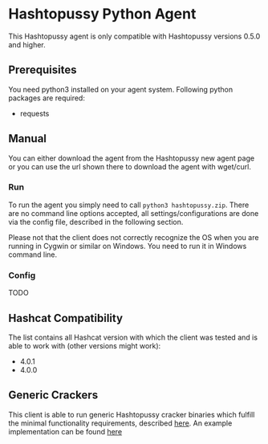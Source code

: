 # Hashtopussy Python Agent

This Hashtopussy agent is only compatible with Hashtopussy versions 0.5.0 and higher.

## Prerequisites

You need python3 installed on your agent system. 
Following python packages are required:

* requests

## Manual

You can either download the agent from the Hashtopussy new agent page or you can use the url shown there to download the agent with 
wget/curl.

### Run

To run the agent you simply need to call `python3 hashtopussy.zip`. There are no command line options accepted, all 
settings/configurations are done via the config file, described in the following section.

Please not that the client does not correctly recognize the OS when you are running in Cygwin or similar on Windows. You need to run it in Windows command line.

### Config

TODO

## Hashcat Compatibility

The list contains all Hashcat version with which the client was tested and is able to work with (other versions might work):

* 4.0.1
* 4.0.0

## Generic Crackers

This client is able to run generic Hashtopussy cracker binaries which fulfill the minimal functionality requirements, described [here](https://github.com/s3inlc/hashtopussy/tree/master/doc/README.md). An example implementation can be found [here](https://github.com/s3inlc/hashtopussy-generic-cracker)
